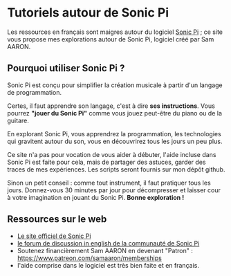 # Tutoriels autour de Sonic Pi

Les ressources en français sont maigres autour du logiciel [Sonic Pi](https://sonic-pi.net) ; ce site vous propose mes explorations autour de Sonic Pi, logiciel créé par Sam AARON.

## Pourquoi utiliser Sonic Pi ?
Sonic Pi est conçu pour simplifier la création musicale à partir d'un langage de programmation.


Certes, il faut apprendre son langage, c'est à dire **ses instructions**. Vous pourrez **"jouer du Sonic Pi"** comme vous jouez peut-être du piano ou de la guitare.

En explorant Sonic Pi, vous apprendrez la programmation, les technologies qui gravitent autour du son, vous en découvrirez tous les jours un peu plus.

Ce site n'a pas pour vocation de vous aider à débuter, l'aide incluse dans Sonic Pi est faite pour cela, mais de partager des astuces, garder des traces de mes expériences. Les scripts seront fournis sur mon dépôt github.

Sinon un petit conseil : comme tout instrument, il faut pratiquer tous les jours. Donnez-vous 30 minutes par jour pour décompresser et laisser cour à votre imagination en jouant du Sonic Pi. **Bonne exploration !**

## Ressources sur le web
* [Le site officiel de Sonic Pi](https://sonic-pi.net)
* [le forum de discussion in english de la communauté de Sonic Pi](https://in-thread.sonic-pi.net/t/read-first-welcome-the-sonic-pi-community/)
* Soutenez financièrement Sam AARON en devenant "Patron" : https://www.patreon.com/samaaron/memberships
* l'aide comprise dans le logiciel est très bien faite et en français.